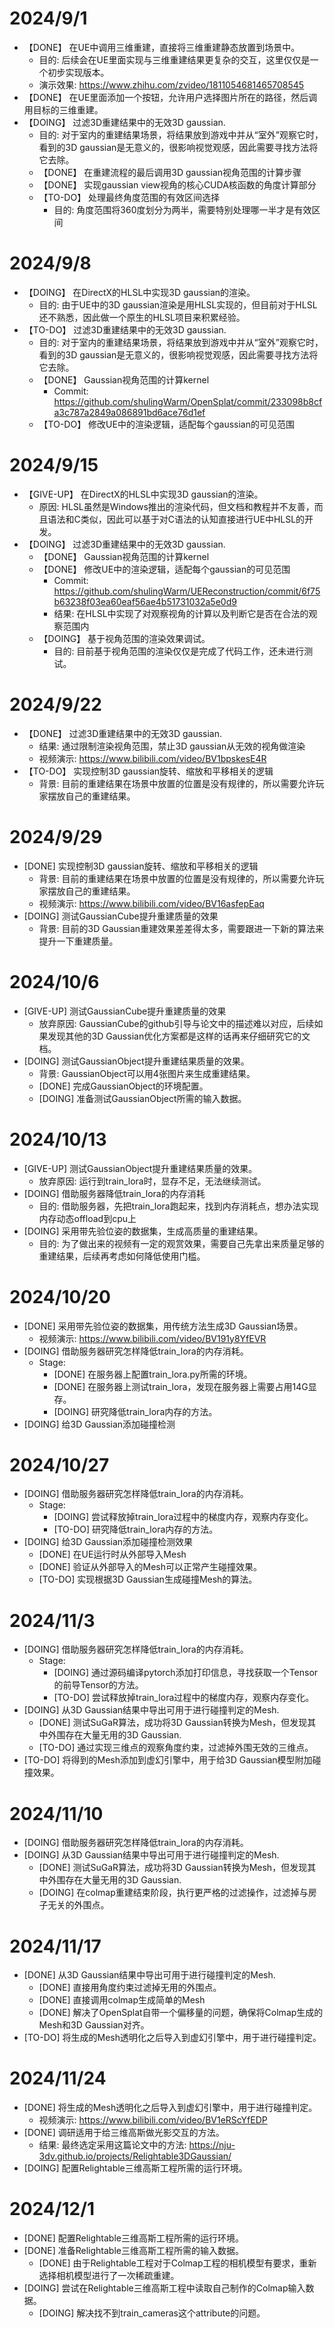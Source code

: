 # 2024/9/1
- 【DONE】 在UE中调用三维重建，直接将三维重建静态放置到场景中。
	- 目的: 后续会在UE里面实现与三维重建结果更复杂的交互，这里仅仅是一个初步实现版本。
	- 演示效果: https://www.zhihu.com/zvideo/1811054681465708545
- 【DONE】 在UE里面添加一个按钮，允许用户选择图片所在的路径，然后调用目标的三维重建。
- 【DOING】 过滤3D重建结果中的无效3D gaussian.
	- 目的: 对于室内的重建结果场景，将结果放到游戏中并从“室外”观察它时，看到的3D gaussian是无意义的，很影响视觉观感，因此需要寻找方法将它去除。 
	- 【DONE】 在重建流程的最后调用3D gaussian视角范围的计算步骤
	- 【DONE】 实现gaussian view视角的核心CUDA核函数的角度计算部分
	- 【TO-DO】 处理最终角度范围的有效区间选择
		- 目的: 角度范围将360度划分为两半，需要特别处理哪一半才是有效区间

# 2024/9/8
- 【DOING】 在DirectX的HLSL中实现3D gaussian的渲染。
	- 目的: 由于UE中的3D gaussian渲染是用HLSL实现的，但目前对于HLSL还不熟悉，因此做一个原生的HLSL项目来积累经验。
- 【TO-DO】 过滤3D重建结果中的无效3D gaussian.
	- 目的: 对于室内的重建结果场景，将结果放到游戏中并从“室外”观察它时，看到的3D gaussian是无意义的，很影响视觉观感，因此需要寻找方法将它去除。 
	- 【DONE】 Gaussian视角范围的计算kernel
		- Commit: https://github.com/shulingWarm/OpenSplat/commit/233098b8cfa3c787a2849a086891bd6ace76d1ef
	- 【TO-DO】 修改UE中的渲染逻辑，适配每个gaussian的可见范围

# 2024/9/15
- 【GIVE-UP】 在DirectX的HLSL中实现3D gaussian的渲染。
	- 原因: HLSL虽然是Windows推出的渲染代码，但文档和教程并不友善，而且语法和C类似，因此可以基于对C语法的认知直接进行UE中HLSL的开发。
- 【DOING】 过滤3D重建结果中的无效3D gaussian.
	- 【DONE】 Gaussian视角范围的计算kernel
	- 【DONE】 修改UE中的渲染逻辑，适配每个gaussian的可见范围
		- Commit: https://github.com/shulingWarm/UEReconstruction/commit/6f75b63238f03ea60eaf56ae4b51731032a5e0d9
		- 结果: 在HLSL中实现了对观察视角的计算以及判断它是否在合法的观察范围内
	- 【DOING】 基于视角范围的渲染效果调试。
		- 目的: 目前基于视角范围的渲染仅仅是完成了代码工作，还未进行测试。

# 2024/9/22
- 【DONE】 过滤3D重建结果中的无效3D gaussian.
	- 结果: 通过限制渲染视角范围，禁止3D gaussian从无效的视角做渲染
	- 视频演示: https://www.bilibili.com/video/BV1bpskesE4R
- 【TO-DO】 实现控制3D gaussian旋转、缩放和平移相关的逻辑
	- 背景: 目前的重建结果在场景中放置的位置是没有规律的，所以需要允许玩家摆放自己的重建结果。

# 2024/9/29
- [DONE] 实现控制3D gaussian旋转、缩放和平移相关的逻辑
	- 背景: 目前的重建结果在场景中放置的位置是没有规律的，所以需要允许玩家摆放自己的重建结果。
	- 视频演示: https://www.bilibili.com/video/BV16asfepEaq
- [DOING] 测试GaussianCube提升重建质量的效果
	- 背景: 目前的3D Gaussian重建效果差差得太多，需要跟进一下新的算法来提升一下重建质量。

# 2024/10/6
- [GIVE-UP] 测试GaussianCube提升重建质量的效果
	- 放弃原因: GaussianCube的github引导与论文中的描述难以对应，后续如果发现其他的3D Gaussian优化方案都是这样的话再来仔细研究它的文档。
- [DOING] 测试GaussianObject提升重建结果质量的效果。
	- 背景: GaussianObject可以用4张图片来生成重建结果。
	- [DONE] 完成GaussianObject的环境配置。
	- [DOING] 准备测试GaussianObject所需的输入数据。

# 2024/10/13
- [GIVE-UP] 测试GaussianObject提升重建结果质量的效果。
	- 放弃原因: 运行到train_lora时，显存不足，无法继续测试。
- [DOING] 借助服务器降低train_lora的内存消耗
	- 目的: 借助服务器，先把train_lora跑起来，找到内存消耗点，想办法实现内存动态offload到cpu上
- [DOING] 采用带先验位姿的数据集，生成高质量的重建结果。
	- 目的: 为了做出来的视频有一定的观赏效果，需要自己先拿出来质量足够的重建结果，后续再考虑如何降低使用门槛。

# 2024/10/20
- [DONE] 采用带先验位姿的数据集，用传统方法生成3D Gaussian场景。
	- 视频演示: https://www.bilibili.com/video/BV191y8YfEVR
- [DOING] 借助服务器研究怎样降低train_lora的内存消耗。
	- Stage:
		- [DONE] 在服务器上配置train_lora.py所需的环境。
		- [DONE] 在服务器上测试train_lora，发现在服务器上需要占用14G显存。
		- [DOING] 研究降低train_lora内存的方法。
- [DOING] 给3D Gaussian添加碰撞检测

# 2024/10/27
- [DOING] 借助服务器研究怎样降低train_lora的内存消耗。
	- Stage:
		- [DOING] 尝试释放掉train_lora过程中的梯度内存，观察内存变化。
		- [TO-DO] 研究降低train_lora内存的方法。
- [DOING] 给3D Gaussian添加碰撞检测效果
	- [DONE] 在UE运行时从外部导入Mesh
	- [DONE] 验证从外部导入的Mesh可以正常产生碰撞效果。
	- [TO-DO] 实现根据3D Gaussian生成碰撞Mesh的算法。

# 2024/11/3
- [DOING] 借助服务器研究怎样降低train_lora的内存消耗。
	- Stage:
		- [DOING] 通过源码编译pytorch添加打印信息，寻找获取一个Tensor的前导Tensor的方法。
		- [TO-DO] 尝试释放掉train_lora过程中的梯度内存，观察内存变化。
- [DOING] 从3D Gaussian结果中导出可用于进行碰撞判定的Mesh.
	- [DONE] 测试SuGaR算法，成功将3D Gaussian转换为Mesh，但发现其中外围存在大量无用的3D Gaussian.
	- [TO-DO] 通过实现三维点的观察角度约束，过滤掉外围无效的三维点。
- [TO-DO] 将得到的Mesh添加到虚幻引擎中，用于给3D Gaussian模型附加碰撞效果。

# 2024/11/10
- [DOING] 借助服务器研究怎样降低train_lora的内存消耗。
- [DOING] 从3D Gaussian结果中导出可用于进行碰撞判定的Mesh.
	- [DONE] 测试SuGaR算法，成功将3D Gaussian转换为Mesh，但发现其中外围存在大量无用的3D Gaussian.
	- [DOING] 在colmap重建结束阶段，执行更严格的过滤操作，过滤掉与房子无关的外围点。

# 2024/11/17
- [DONE] 从3D Gaussian结果中导出可用于进行碰撞判定的Mesh.
	- [DONE] 直接用角度约束过滤掉无用的外围点。
	- [DONE] 直接调用colmap生成简单的Mesh
	- [DONE] 解决了OpenSplat自带一个偏移量的问题，确保将Colmap生成的Mesh和3D Gaussian对齐。
- [TO-DO] 将生成的Mesh透明化之后导入到虚幻引擎中，用于进行碰撞判定。

# 2024/11/24
- [DONE] 将生成的Mesh透明化之后导入到虚幻引擎中，用于进行碰撞判定。
	- 视频演示: https://www.bilibili.com/video/BV1eRScYfEDP
- [DONE] 调研适用于给三维高斯做光影交互的方法。
	- 结果: 最终选定采用这篇论文中的方法: https://nju-3dv.github.io/projects/Relightable3DGaussian/
- [DOING] 配置Relightable三维高斯工程所需的运行环境。

# 2024/12/1
- [DONE] 配置Relightable三维高斯工程所需的运行环境。
- [DONE] 准备Relightable三维高斯工程所需的输入数据。
	- [DONE] 由于Relightable工程对于Colmap工程的相机模型有要求，重新选择相机模型进行了一次稀疏重建。
- [DOING] 尝试在Relightable三维高斯工程中读取自己制作的Colmap输入数据。
	- [DOING] 解决找不到train_cameras这个attribute的问题。 